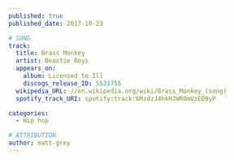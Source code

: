 ```yaml
---
published: true
published_date: 2017-10-23

# SONG
track:
  title: Brass Monkey
  artist: Beastie Boys
  appears_on:
    album: Licensed to Ill
    discogs_release_ID: 5531755
  wikipedia_URL: //en.wikipedia.org/wiki/Brass_Monkey_(song)
  spotify_track_URI: spotify:track:6MzdzJ4hkHJWROmUzED9yP

categories:
  - Hip hop

# ATTRIBUTION
author: matt-grey
---
```

